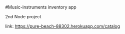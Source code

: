 #Music-instruments inventory app

2nd Node project

link: https://pure-beach-88302.herokuapp.com/catalog
